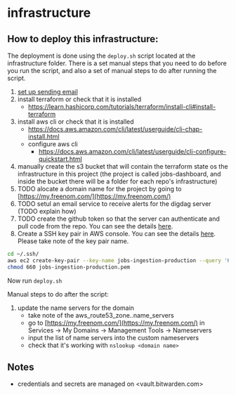 # infrastructure

## How to deploy this infrastructure:

The deployment is done using the `deploy.sh` script located at the infrastructure folder.
There is a set manual steps that you need to do before you run the script, and also a set of manual steps to do after running the script.

1. [set up sending email](EMAIL.md)
1. install terraform or check that it is installed
    * <https://learn.hashicorp.com/tutorials/terraform/install-cli#install-terraform>
1. install aws cli or check that it is installed
    * <https://docs.aws.amazon.com/cli/latest/userguide/cli-chap-install.html>
    * configure aws cli
        * <https://docs.aws.amazon.com/cli/latest/userguide/cli-configure-quickstart.html>
1. manually create the s3 bucket that will contain the terraform state os the infrastructure in this project (the project is called jobs-dashboard, and inside the bucket there will be a folder for each repo's infrastructure)
1. TODO alocate a domain name for the project by going to [https://my.freenom.com/](https://my.freenom.com/)
1. TODO setul an email service to receive alerts for the digdag server (TODO explain how)
1. TODO create the github token so that the server can authenticate and pull code from the repo. You can see the details
[here](https://docs.github.com/en/free-pro-team@latest/github/authenticating-to-github/creating-a-personal-access-token).
1. Create a SSH key pair in AWS console. You can see the details
[here](https://docs.aws.amazon.com/cli/latest/userguide/cli-services-ec2-keypairs.html#creating-a-key-pair). Please take note of the key pair name.

```bash
cd ~/.ssh/
aws ec2 create-key-pair --key-name jobs-ingestion-production --query 'KeyMaterial' --output text > jobs-ingestion-production.pem
chmod 660 jobs-ingestion-production.pem
```

Now run `deploy.sh`

Manual steps to do after the script:

1. update the name servers for the domain
    * take note of the aws_route53_zone.<resource-name>.name_servers
    * go to [https://my.freenom.com/](https://my.freenom.com/) in Services -> My Domains -> Management Tools -> Nameservers
    * input the list of name servers into the custom nameservers
    * check that it's working with `nslookup <domain name>`

## Notes

* credentials and secrets are managed on <vault.bitwarden.com>
